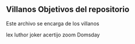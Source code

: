 ## Villanos Objetivos del repositorio

Este archivo se encarga de los villanos

lex luthor
joker
acertijo
zoom
Domsday
